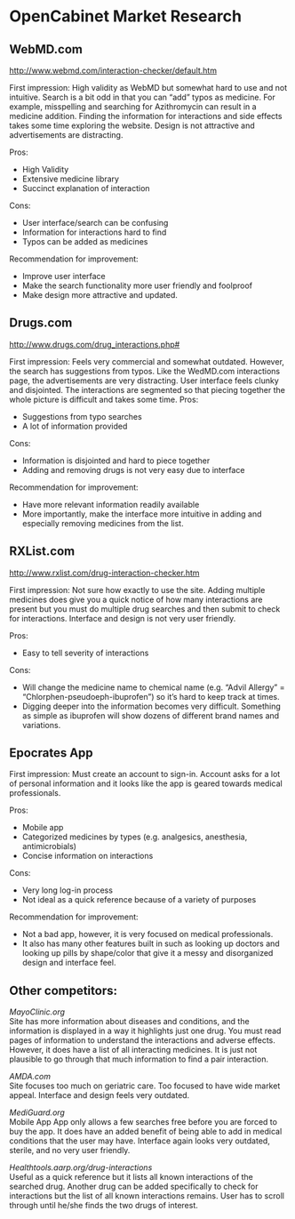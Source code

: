# **OpenCabinet Market Research**

## **WebMD.com**

http://www.webmd.com/interaction-checker/default.htm

First impression:
High validity as WebMD but somewhat hard to use and not intuitive. Search is a bit odd in that you can “add” typos as medicine. For example, misspelling and searching for Azithromycin can result in a medicine addition. Finding the information for interactions and side effects takes some time exploring the website. Design is not attractive and advertisements are distracting.

Pros:
* High Validity  
* Extensive medicine library  
* Succinct explanation of interaction  

Cons:
* User interface/search can be confusing  
* Information for interactions hard to find  
* Typos can be added as medicines  

Recommendation for improvement:
* Improve user interface
* Make the search functionality more user friendly and foolproof
* Make design more attractive and updated.


## **Drugs.com**

http://www.drugs.com/drug_interactions.php# 

First impression:
Feels very commercial and somewhat outdated. However, the search has suggestions from typos. Like the WedMD.com interactions page, the advertisements are very distracting. User interface feels clunky and disjointed. The interactions are segmented so that piecing together the whole picture is difficult and takes some time.
Pros:
* Suggestions from typo searches
* A lot of information provided

Cons:
* Information is disjointed and hard to piece together
* Adding and removing drugs is not very easy due to interface

Recommendation for improvement:
* Have more relevant information readily available
* More importantly, make the interface more intuitive in adding and especially removing medicines from the list.


## **RXList.com**

http://www.rxlist.com/drug-interaction-checker.htm

First impression:
Not sure how exactly to use the site. Adding multiple medicines does give you a quick notice of how many interactions are present but you must do multiple drug searches and then submit to check for interactions. Interface and design is not very user friendly.

Pros:
* Easy to tell severity of interactions

Cons:
* Will change the medicine name to chemical name (e.g. “Advil Allergy” = “Chlorphen-pseudoeph-ibuprofen”) so it’s hard to keep track at times.
* Digging deeper into the information becomes very difficult. Something as simple as ibuprofen will show dozens of different brand names and variations. 

## **Epocrates App**

First impression:
Must create an account to sign-in. Account asks for a lot of personal information and it looks like the app is geared towards medical professionals.

Pros:
* Mobile app
* Categorized medicines by types (e.g. analgesics, anesthesia, antimicrobials)
* Concise information on interactions

Cons:
* Very long log-in process
* Not ideal as a quick reference because of a variety of purposes

Recommendation for improvement:
* Not a bad app, however, it is very focused on medical professionals. 
* It also has many other features built in such as looking up doctors and looking up pills by shape/color that give it a messy and disorganized design and interface feel.

## **Other competitors:**
_MayoClinic.org_  
Site has more information about diseases and conditions, and the information is displayed in a way it highlights just one drug. You must read pages of information to understand the interactions and adverse effects. However, it does have a list of all interacting medicines. It is just not plausible to go through that much information to find a pair interaction.

_AMDA.com_  
Site focuses too much on geriatric care. Too focused to have wide market appeal. Interface and design feels very outdated.

_MediGuard.org_  
Mobile App  App only allows a few searches free before you are forced to buy the app. It does have an added benefit of being able to add in medical conditions that the user may have. Interface again looks very outdated, sterile, and no very user friendly.

_Healthtools.aarp.org/drug-interactions_  
Useful as a quick reference but it lists all known interactions of the searched drug. Another drug can be added specifically to check for interactions but the list of all known interactions remains. User has to scroll through until he/she finds the two drugs of interest. 